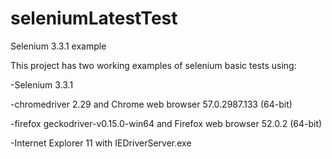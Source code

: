 # seleniumLatestTest
Selenium 3.3.1 example

This project has two working examples of selenium basic tests using:

-Selenium 3.3.1

-chromedriver 2.29 and Chrome web browser 57.0.2987.133 (64-bit)

-firefox geckodriver-v0.15.0-win64 and Firefox web browser 52.0.2 (64-bit)

-Internet Explorer 11 with IEDriverServer.exe
